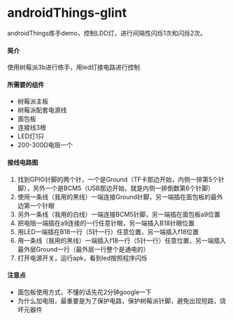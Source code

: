 # androidThings-glint
androidThings练手demo，控制LDD灯，进行间隔性闪烁1次和闪烁2次。

#### 简介
使用树莓派3b进行练手，用led灯接电路进行控制

#### 所需要的组件
* 树莓派主板
* 树莓派配套电源线
* 面包板
* 连接线3根
* LED灯1只
* 200-300Ω电阻一个

#### 接线电路图
1. 找到GPIO针脚的两个针，一个是Ground（TF卡那边开始，内侧一排第5个针脚），另外一个是BCM5（USB那边开始，就是内侧一排倒数第6个针脚）
2. 使用一条线（我用的黑线）一端连接Ground针脚，另一端插在面包板的最外边第一个针眼
3. 另外一条线（我用的白线）一端连接BCM5针脚，另一端插在面包板a9位置
4. 把电阻一端插在a9连接的一行任意针眼，另一端插入B18针眼位置
5. 用LED一端插在B18一行（5针一行）任意位置，另一端插入f18位置
6. 用一条线（我用的黑线）一端插入f18一行（5针一行）任意位置，另一端插入最外层Ground一行（最外层一行整个是通电的）
7. 打开电源开关，运行apk，看到led按照程序闪烁


#### 注意点
* 面包板使用方式，不懂的话先花2分钟google一下
* 为什么加电阻，最重要是为了保护电路，保护树莓派针脚，避免出现短路，烧坏元器件
